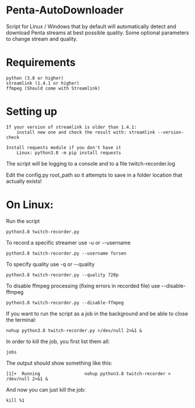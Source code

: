 # Penta-AutoDownloader
Script for Linux / Windows that by default will automatically detect and download Penta streams at best possible quality. Some optional parameters to change stream and quality. 

# Requirements

    python (3.8 or higher)
    streamlink (1.4.1 or higher)
    ffmpeg (Should come with Streamlink)

# Setting up

    If your version of streamlink is older than 1.4.1:
        install new one and check the result with: streamlink --version-check

    Install requests module if you don't have it
        Linux: python3.8 -m pip install requests


The script will be logging to a console and to a file twitch-recorder.log

Edit the config.py root_path so it attempts to save in a folder location that actually exists! 


# On Linux:
Run the script

	python3.8 twitch-recorder.py

To record a specific streamer use -u or --username

	python3.8 twitch-recorder.py --username forsen

To specify quality use -q or --quality

	python3.8 twitch-recorder.py --quality 720p

To disable ffmpeg processing (fixing errors in recorded file) use --disable-ffmpeg

	python3.8 twitch-recorder.py --disable-ffmpeg

If you want to run the script as a job in the background and be able to close the terminal:

	nohup python3.8 twitch-recorder.py >/dev/null 2>&1 &

In order to kill the job, you first list them all:

	jobs

The output should show something like this:

	[1]+  Running                 nohup python3.8 twitch-recorder > /dev/null 2>&1 &

And now you can just kill the job:

	kill %1
